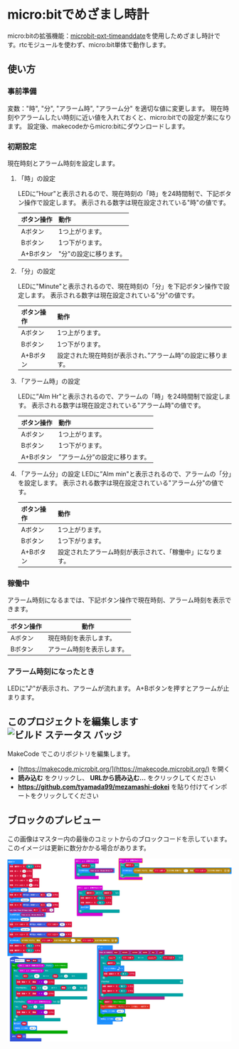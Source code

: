 
# micro:bitでめざまし時計

micro:bitの拡張機能：[microbit-pxt-timeanddate](https://makecode.microbit.org/pkg/bsiever/microbit-pxt-timeanddate)を使用しためざまし時計です。rtcモジュールを使わず、micro:bit単体で動作します。

## 使い方

### 事前準備
変数："時", "分", "アラーム時", "アラーム分" を適切な値に変更します。
現在時刻やアラームしたい時刻に近い値を入れておくと、micro:bitでの設定が楽になります。
設定後、makecodeからmicro:bitにダウンロードします。

### 初期設定
現在時刻とアラーム時刻を設定します。

1. 「時」の設定

    LEDに”Hour"と表示されるので、現在時刻の「時」を24時間制で、下記ボタン操作で設定します。
    表示される数字は現在設定されている"時"の値です。

    |ボタン操作|動作|
    |----------|---|
    |Aボタン|1つ上がります。|
    |Bボタン|1つ下がります。|
    |A+Bボタン|"分"の設定に移ります。|

2. 「分」の設定

    LEDに"Minute"と表示されるので、現在時刻の「分」を下記ボタン操作で設定します。
    表示される数字は現在設定されている"分"の値です。

    |ボタン操作|動作|
    |---------|----|
    |Aボタン|1つ上がります。|
    |Bボタン|1つ下がります。|
    |A+Bボタン|設定された現在時刻が表示され、”アラーム時”の設定に移ります。|

3. 「アラーム時」の設定

    LEDに”Alm Hr"と表示されるので、アラームの「時」を24時間制で設定します。
    表示される数字は現在設定されている"アラーム時"の値です。

    |ボタン操作|動作|
    |---------|----|
    |Aボタン|1つ上がります。|
    |Bボタン|1つ下がります。|
    |A+Bボタン|”アラーム分”の設定に移ります。|

4. 「アラーム分」の設定
    LEDに”Alm min"と表示されるので、アラームの「分」を設定します。
    表示される数字は現在設定されている"アラーム分"の値です。

    |ボタン操作|動作|
    |---------|----|
    |Aボタン|1つ上がります。|
    |Bボタン|1つ下がります。|
    |A+Bボタン|設定されたアラーム時刻が表示されて、「稼働中」になります。|


### 稼働中
アラーム時刻になるまでは、下記ボタン操作で現在時刻、アラーム時刻を表示できます。

|ボタン操作|動作|
|---------|----|
|Aボタン|現在時刻を表示します。|
|Bボタン|アラーム時刻を表示します。|

### アラーム時刻になったとき
LEDに"♪"が表示され、アラームが流れます。
A+Bボタンを押すとアラームが止まります。

<!--
> このページを開く [https://tyamada99.github.io/mezamashi-dokei/](https://tyamada99.github.io/mezamashi-dokei/)
-->

<!--
## 拡張機能として使用

このリポジトリは、MakeCode で **拡張機能** として追加できます。

* [https://makecode.microbit.org/](https://makecode.microbit.org/) を開く
* **新しいプロジェクト** をクリックしてください
* ギアボタンメニューの中にある **拡張機能** をクリックしてください
* **https://github.com/tyamada99/mezamashi-dokei** を検索してインポートします。
-->

## このプロジェクトを編集します ![ビルド ステータス バッジ](https://github.com/tyamada99/mezamashi-dokei/workflows/MakeCode/badge.svg)

MakeCode でこのリポジトリを編集します。

* [https://makecode.microbit.org/](https://makecode.microbit.org/) を開く
* **読み込む** をクリックし、 **URLから読み込む...** をクリックしてください
* **https://github.com/tyamada99/mezamashi-dokei** を貼り付けてインポートをクリックしてください

## ブロックのプレビュー

この画像はマスター内の最後のコミットからのブロックコードを示しています。
このイメージは更新に数分かかる場合があります。

![生成されたブロック](https://github.com/tyamada99/mezamashi-dokei/raw/master/.github/makecode/blocks.png)

<!--
#### メタデータ (検索、レンダリングに使用)

* for PXT/microbit
<script src="https://makecode.com/gh-pages-embed.js"></script><script>makeCodeRender("{{ site.makecode.home_url }}", "{{ site.github.owner_name }}/{{ site.github.repository_name }}");</script>
-->
